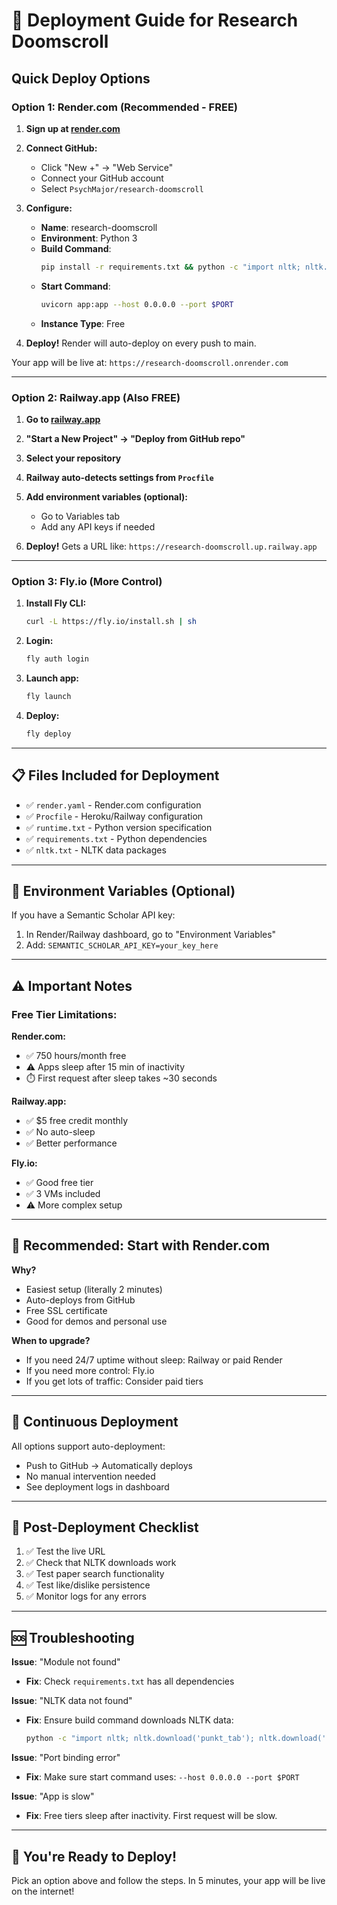 # 🚀 Deployment Guide for Research Doomscroll

## Quick Deploy Options

### Option 1: Render.com (Recommended - FREE)

1. **Sign up at [render.com](https://render.com)**

2. **Connect GitHub:**
   - Click "New +" → "Web Service"
   - Connect your GitHub account
   - Select `PsychMajor/research-doomscroll`

3. **Configure:**
   - **Name**: research-doomscroll
   - **Environment**: Python 3
   - **Build Command**: 
     ```bash
     pip install -r requirements.txt && python -c "import nltk; nltk.download('punkt_tab'); nltk.download('punkt')"
     ```
   - **Start Command**: 
     ```bash
     uvicorn app:app --host 0.0.0.0 --port $PORT
     ```
   - **Instance Type**: Free

4. **Deploy!** Render will auto-deploy on every push to main.

Your app will be live at: `https://research-doomscroll.onrender.com`

---

### Option 2: Railway.app (Also FREE)

1. **Go to [railway.app](https://railway.app)**

2. **"Start a New Project" → "Deploy from GitHub repo"**

3. **Select your repository**

4. **Railway auto-detects settings from `Procfile`**

5. **Add environment variables (optional):**
   - Go to Variables tab
   - Add any API keys if needed

6. **Deploy!** Gets a URL like: `https://research-doomscroll.up.railway.app`

---

### Option 3: Fly.io (More Control)

1. **Install Fly CLI:**
   ```bash
   curl -L https://fly.io/install.sh | sh
   ```

2. **Login:**
   ```bash
   fly auth login
   ```

3. **Launch app:**
   ```bash
   fly launch
   ```

4. **Deploy:**
   ```bash
   fly deploy
   ```

---

## 📋 Files Included for Deployment

- ✅ `render.yaml` - Render.com configuration
- ✅ `Procfile` - Heroku/Railway configuration  
- ✅ `runtime.txt` - Python version specification
- ✅ `requirements.txt` - Python dependencies
- ✅ `nltk.txt` - NLTK data packages

---

## 🔧 Environment Variables (Optional)

If you have a Semantic Scholar API key:

1. In Render/Railway dashboard, go to "Environment Variables"
2. Add: `SEMANTIC_SCHOLAR_API_KEY=your_key_here`

---

## ⚠️ Important Notes

### Free Tier Limitations:

**Render.com:**
- ✅ 750 hours/month free
- ⚠️ Apps sleep after 15 min of inactivity
- ⏱️ First request after sleep takes ~30 seconds

**Railway.app:**
- ✅ $5 free credit monthly
- ✅ No auto-sleep
- ✅ Better performance

**Fly.io:**
- ✅ Good free tier
- ✅ 3 VMs included
- ⚠️ More complex setup

---

## 🎯 Recommended: Start with Render.com

**Why?**
- Easiest setup (literally 2 minutes)
- Auto-deploys from GitHub
- Free SSL certificate
- Good for demos and personal use

**When to upgrade?**
- If you need 24/7 uptime without sleep: Railway or paid Render
- If you need more control: Fly.io
- If you get lots of traffic: Consider paid tiers

---

## 🔄 Continuous Deployment

All options support auto-deployment:
- Push to GitHub → Automatically deploys
- No manual intervention needed
- See deployment logs in dashboard

---

## 📝 Post-Deployment Checklist

1. ✅ Test the live URL
2. ✅ Check that NLTK downloads work
3. ✅ Test paper search functionality
4. ✅ Test like/dislike persistence
5. ✅ Monitor logs for any errors

---

## 🆘 Troubleshooting

**Issue**: "Module not found"
- **Fix**: Check `requirements.txt` has all dependencies

**Issue**: "NLTK data not found"
- **Fix**: Ensure build command downloads NLTK data:
  ```bash
  python -c "import nltk; nltk.download('punkt_tab'); nltk.download('punkt')"
  ```

**Issue**: "Port binding error"
- **Fix**: Make sure start command uses: `--host 0.0.0.0 --port $PORT`

**Issue**: "App is slow"
- **Fix**: Free tiers sleep after inactivity. First request will be slow.

---

## 🎉 You're Ready to Deploy!

Pick an option above and follow the steps. In 5 minutes, your app will be live on the internet!
